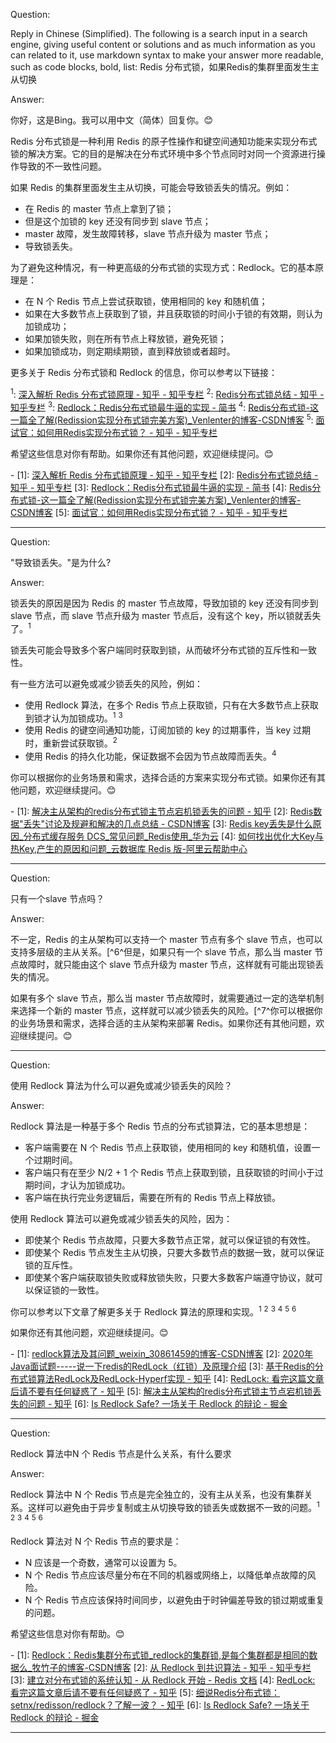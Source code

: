 Question:

Reply in Chinese (Simplified).
The following is a search input in a search engine, giving useful content or solutions and as much information as you can related to it, use markdown syntax to make your answer more readable, such as code blocks, bold, list:
Redis 分布式锁，如果Redis的集群里面发生主从切换

Answer:

你好，这是Bing。我可以用中文（简体）回复你。😊

Redis 分布式锁是一种利用 Redis 的原子性操作和键空间通知功能来实现分布式锁的解决方案。它的目的是解决在分布式环境中多个节点同时对同一个资源进行操作导致的不一致性问题。

如果 Redis 的集群里面发生主从切换，可能会导致锁丢失的情况。例如：

- 在 Redis 的 master 节点上拿到了锁；
- 但是这个加锁的 key 还没有同步到 slave 节点；
- master 故障，发生故障转移，slave 节点升级为 master 节点；
- 导致锁丢失。

为了避免这种情况，有一种更高级的分布式锁的实现方式：Redlock。它的基本原理是：

- 在 N 个 Redis 节点上尝试获取锁，使用相同的 key 和随机值；
- 如果在大多数节点上获取到了锁，并且获取锁的时间小于锁的有效期，则认为加锁成功；
- 如果加锁失败，则在所有节点上释放锁，避免死锁；
- 如果加锁成功，则定期续期锁，直到释放锁或者超时。

更多关于 Redis 分布式锁和 Redlock 的信息，你可以参考以下链接：

<sup>1</sup>: [深入解析 Redis 分布式锁原理 - 知乎 - 知乎专栏](https://zhuanlan.zhihu.com/p/165118929)
<sup>2</sup>: [Redis分布式锁总结 - 知乎 - 知乎专栏](https://zhuanlan.zhihu.com/p/620536448)
<sup>3</sup>: [Redlock：Redis分布式锁最牛逼的实现 - 简书](https://www.jianshu.com/p/7e47a4503b87)
<sup>4</sup>: [Redis分布式锁-这一篇全了解(Redission实现分布式锁完美方案)_Venlenter的博客-CSDN博客](https://blog.csdn.net/asd051377305/article/details/108384490)
<sup>5</sup>: [面试官：如何用Redis实现分布式锁？ - 知乎 - 知乎专栏](https://zhuanlan.zhihu.com/p/129886269)

希望这些信息对你有帮助。如果你还有其他问题，欢迎继续提问。😊

\-
\[1]: [深入解析 Redis 分布式锁原理 - 知乎 - 知乎专栏](https://zhuanlan.zhihu.com/p/165118929)
\[2]: [Redis分布式锁总结 - 知乎 - 知乎专栏](https://zhuanlan.zhihu.com/p/620536448)
\[3]: [Redlock：Redis分布式锁最牛逼的实现 - 简书](https://www.jianshu.com/p/7e47a4503b87)
\[4]: [Redis分布式锁-这一篇全了解(Redission实现分布式锁完美方案)_Venlenter的博客-CSDN博客](https://blog.csdn.net/asd051377305/article/details/108384490)
\[5]: [面试官：如何用Redis实现分布式锁？ - 知乎 - 知乎专栏](https://zhuanlan.zhihu.com/p/129886269)

<hr/>

Question:

"导致锁丢失。"是为什么?

Answer:

锁丢失的原因是因为 Redis 的 master 节点故障，导致加锁的 key 还没有同步到 slave 节点，而 slave 节点升级为 master 节点后，没有这个 key，所以锁就丢失了。<sup>1</sup>

锁丢失可能会导致多个客户端同时获取到锁，从而破坏分布式锁的互斥性和一致性。

有一些方法可以避免或减少锁丢失的风险，例如：

- 使用 Redlock 算法，在多个 Redis 节点上获取锁，只有在大多数节点上获取到锁才认为加锁成功。<sup>1</sup> <sup>3</sup>
- 使用 Redis 的键空间通知功能，订阅加锁的 key 的过期事件，当 key 过期时，重新尝试获取锁。<sup>2</sup>
- 使用 Redis 的持久化功能，保证数据不会因为节点故障而丢失。<sup>4</sup>

你可以根据你的业务场景和需求，选择合适的方案来实现分布式锁。如果你还有其他问题，欢迎继续提问。😊

\-
\[1]: [解决主从架构的redis分布式锁主节点宕机锁丢失的问题 - 知乎](https://zhuanlan.zhihu.com/p/266933567)
\[2]: [Redis数据"丢失"讨论及规避和解决的几点总结 - CSDN博客](https://blog.csdn.net/shangyuanlang/article/details/81297970)
\[3]: [Redis key丢失是什么原因_分布式缓存服务 DCS_常见问题_Redis使用_华为云](https://support.huaweicloud.com/dcs_faq/dcs-faq-210409001.html)
\[4]: [如何找出优化大Key与热Key,产生的原因和问题_云数据库 Redis 版-阿里云帮助中心](https://help.aliyun.com/document_detail/353223.html)

<hr/>

Question:

只有一个slave 节点吗？

Answer:

不一定，Redis 的主从架构可以支持一个 master 节点有多个 slave 节点，也可以支持多层级的主从关系。[^6^但是，如果只有一个 slave 节点，那么当 master 节点故障时，就只能由这个 slave 节点升级为 master 节点，这样就有可能出现锁丢失的情况。

如果有多个 slave 节点，那么当 master 节点故障时，就需要通过一定的选举机制来选择一个新的 master 节点，这样就可以减少锁丢失的风险。[^7^你可以根据你的业务场景和需求，选择合适的主从架构来部署 Redis。如果你还有其他问题，欢迎继续提问。😊


<hr/>

Question:

使用 Redlock 算法为什么可以避免或减少锁丢失的风险？

Answer:

Redlock 算法是一种基于多个 Redis 节点的分布式锁算法，它的基本思想是：

- 客户端需要在 N 个 Redis 节点上获取锁，使用相同的 key 和随机值，设置一个过期时间。
- 客户端只有在至少 N/2 + 1 个 Redis 节点上获取到锁，且获取锁的时间小于过期时间，才认为加锁成功。
- 客户端在执行完业务逻辑后，需要在所有的 Redis 节点上释放锁。

使用 Redlock 算法可以避免或减少锁丢失的风险，因为：

- 即使某个 Redis 节点故障，只要大多数节点正常，就可以保证锁的有效性。
- 即使某个 Redis 节点发生主从切换，只要大多数节点的数据一致，就可以保证锁的互斥性。
- 即使某个客户端获取锁失败或释放锁失败，只要大多数客户端遵守协议，就可以保证锁的一致性。

你可以参考以下文章了解更多关于 Redlock 算法的原理和实现。<sup>1</sup> <sup>2</sup> <sup>3</sup> <sup>4</sup> <sup>5</sup> <sup>6</sup>

如果你还有其他问题，欢迎继续提问。😊

\-
\[1]: [redlock算法及其问题_weixin_30861459的博客-CSDN博客](https://blog.csdn.net/weixin_30861459/article/details/95142914)
\[2]: [2020年Java面试题-----说一下redis的RedLock（红锁）及原理介绍](https://blog.csdn.net/weixin_45151795/article/details/106939980)
\[3]: [基于Redis的分布式锁算法RedLock及RedLock-Hyperf实现 - 知乎](https://zhuanlan.zhihu.com/p/358055933)
\[4]: [RedLock: 看完这篇文章后请不要有任何疑惑了 - 知乎](https://zhuanlan.zhihu.com/p/374732293)
\[5]: [解决主从架构的redis分布式锁主节点宕机锁丢失的问题 - 知乎](https://zhuanlan.zhihu.com/p/266933567)
\[6]: [Is Redlock Safe? 一场关于 Redlock 的辩论 - 掘金](https://juejin.cn/post/7049588479025479717)

<hr/>

Question:

Redlock 算法中N 个 Redis 节点是什么关系，有什么要求

Answer:

Redlock 算法中 N 个 Redis 节点是完全独立的，没有主从关系，也没有集群关系。这样可以避免由于异步复制或主从切换导致的锁丢失或数据不一致的问题。<sup>1</sup> <sup>2</sup> <sup>3</sup> <sup>4</sup> <sup>5</sup> <sup>6</sup>

Redlock 算法对 N 个 Redis 节点的要求是：

- N 应该是一个奇数，通常可以设置为 5。
- N 个 Redis 节点应该尽量分布在不同的机器或网络上，以降低单点故障的风险。
- N 个 Redis 节点应该保持时间同步，以避免由于时钟偏差导致的锁过期或重复的问题。

希望这些信息对你有帮助。😊

\-
\[1]: [Redlock：Redis集群分布式锁_redlock的集群锁,是每个集群都是相同的数据么_牧竹子的博客-CSDN博客](https://blog.csdn.net/zjcjava/article/details/103025997)
\[2]: [从 Redlock 到共识算法 - 知乎 - 知乎专栏](https://zhuanlan.zhihu.com/p/557056455)
\[3]: [建立对分布式锁的系统认知 - 从 Redlock 开始 - Redis 文档](https://wdk-docs.github.io/redis-docs/blog/seckill/redlock-system-awareness/)
\[4]: [RedLock: 看完这篇文章后请不要有任何疑惑了 - 知乎](https://zhuanlan.zhihu.com/p/374732293)
\[5]: [细说Redis分布式锁：setnx/redisson/redlock？了解一波？ - 知乎](https://zhuanlan.zhihu.com/p/111354065)
\[6]: [Is Redlock Safe? 一场关于 Redlock 的辩论 - 掘金](https://juejin.cn/post/7049588479025479717)

<hr/>

